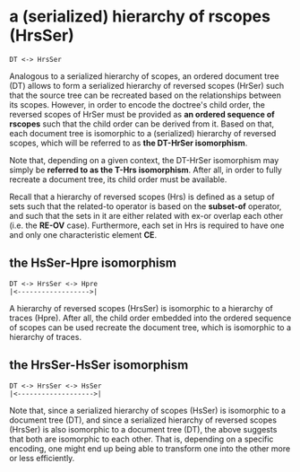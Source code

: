 
# a (serialized) hierarchy of rscopes (HrsSer)

```
DT <-> HrsSer
```

Analogous to a serialized hierarchy of scopes, an ordered document tree (DT)
allows to form a serialized hierarchy of reversed scopes (HrSer) such that
the source tree can be recreated based on the relationships between its
scopes. However, in order to encode the doctree's child order, the reversed
scopes of HrSer must be provided as **an ordered sequence of rscopes** such
that the child order can be derived from it. Based on that, each document
tree is isomorphic to a (serialized) hierarchy of reversed scopes, which will
be referred to as **the DT-HrSer isomorphism**.

Note that, depending on a given context, the DT-HrSer isomorphism may simply
be **referred to as the T-Hrs isomorphism**. After all, in order to fully
recreate a document tree, its child order must be available.

Recall that a hierarchy of reversed scopes (Hrs) is defined as a setup of
sets such that the related-to operator is based on the **subset-of** operator,
and such that the sets in it are either related with ex-or overlap each other
(i.e. the **RE-OV** case). Furthermore, each set in Hrs is required to have
one and only one characteristic element **CE**.

## the HsSer-Hpre isomorphism

```
DT <-> HrsSer <-> Hpre
|<------------------>|
```

A hierarchy of reversed scopes (HrsSer) is isomorphic to a hierarchy of traces
(Hpre). After all, the child order embedded into the ordered sequence of scopes
can be used recreate the document tree, which is isomorphic to a hierarchy of
traces.

## the HrsSer-HsSer isomorphism

```
DT <-> HrsSer <-> HsSer
|<------------------->|
```

Note that, since a serialized hierarchy of scopes (HsSer) is isomorphic to a
document tree (DT), and since a serialized hierarchy of reversed scopes (HrsSer)
is also isomorphic to a document tree (DT), the above suggests that both are
isomorphic to each other. That is, depending on a specific encoding, one might
end up being able to transform one into the other more or less efficiently.
